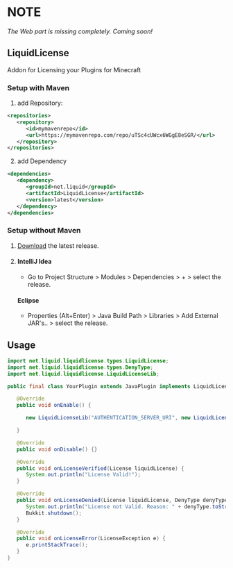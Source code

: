 # NOTE
*The Web part is missing completely. Coming soon!*

## LiquidLicense
 Addon for Licensing your Plugins for Minecraft

### Setup with Maven
1. add Repository:
```xml
<repositories>
   <repository>
      <id>mymavenrepo</id>
      <url>https://mymavenrepo.com/repo/uTSc4cUWcx6WGgE8eSGR/</url>
   </repository>
</repositories>
```
2. add Dependency
```xml
<dependencies>
   <dependency>
      <groupId>net.liquid</groupId>
      <artifactId>LiquidLicense</artifactId>
      <version>latest</version>
   </dependency>
</dependencies>
```

### Setup without Maven
1. [Download][releases] the latest release.
2. #### IntelliJ Idea
    - Go to Project Structure > Modules > Dependencies > + > select the release.
   #### Eclipse
    - Properties (Alt+Enter) > Java Build Path > Libraries > Add External JAR's.. > select the release.

## Usage

```java
import net.liquid.liquidlicense.types.LiquidLicense;
import net.liquid.liquidlicense.types.DenyType;
import net.liquid.liquidlicense.LiquidLicenseLib;

public final class YourPlugin extends JavaPlugin implements LiquidLicensed {

   @Override
   public void onEnable() {

      new LiquidLicenseLib("AUTHENTICATION_SERVER_URI", new LiquidLicense("LICENSEKEY"), this, this);

   }

   @Override
   public void onDisable() {}

   @Override
   public void onLicenseVerified(License liquidLicense) {
      System.out.println("License Valid!");
   }

   @Override
   public void onLicenseDenied(License liquidLicense, DenyType denyType) {
      System.out.println("License not Valid. Reason: " + denyType.toString());
      Bukkit.shutdown();
   }

   @Override
   public void onLicenseError(LicenseException e) {
      e.printStackTrace();
   }
}
```

[releases]: <https://github.com/liquiddevelopmentnet/LiquidLicense/releases>
[clone]: <https://github.com/liquiddevelopmentnet/LiquidLicense.git>

